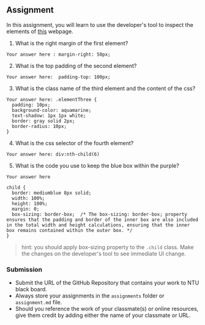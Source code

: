 ## Assignment

In this assignment, you will learn to use the developer's tool to inspect the elements of [this](https://nznznh.csb.app/) webpage.

1. What is the right margin of the first element? 
```
Your answer here : margin-right: 50px;
```

2. What is the top padding of the second element?
```
Your answer here:  padding-top: 100px;
```

3. What is the class name of the third element and the content of the css?
```
Your answer here: .elementThree {
  padding: 10px;
  background-color: aquamarine;
  text-shadow: 1px 1px white;
  border: gray solid 2px;
  border-radius: 10px;
}
```

4. What is the css selector of the fourth element?
```
Your answer here: div:nth-child(6)
```

5. What is the code you use to keep the blue box within the purple?
```
Your answer here

child {
  border: mediumblue 8px solid;
  width: 100%;
  height: 100%;
  margin: 0;
  box-sizing: border-box;  /* The box-sizing: border-box; property ensures that the padding and border of the inner box are also included in the total width and height calculations, ensuring that the inner box remains contained within the outer box. */
}
```

> hint: you should apply box-sizing property to the `.child` class. Make the changes on the developer's tool to see immediate UI change.



### Submission 

- Submit the URL of the GitHub Repository that contains your work to NTU black board.
- Always store your assignments in the `assignments` folder or `assignment.md` file.
- Should you reference the work of your classmate(s) or online resources, give them credit by adding either the name of your classmate or URL. 